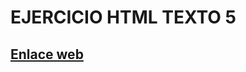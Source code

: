# EJERCICIO HTML TEXTO 5

## [Enlace web](https://sashabidardelfattahi.github.io/Ejercicio-texto-05/)

